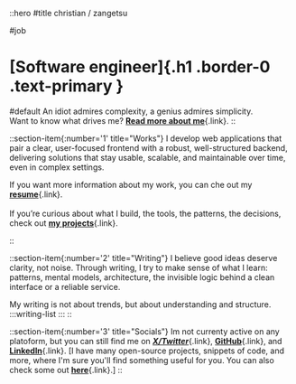 ::hero
#title
christian / zangetsu

#job

# [Software engineer]{.h1 .border-0 .text-primary }

#default
An idiot admires complexity, a genius admires simplicity.<br>
Want to know what drives me? [**Read more about me**](/about){.link}.
::

::section-item{:number='1' title="Works"}
I develop web applications that pair a clear, user-focused frontend with a robust, well-structured backend,
delivering solutions that stay usable, scalable, and maintainable over time, even in complex settings.

If you want more information about my work, you can che out my [**resume**](/cv){.link}.
<br>
<br>
If you’re curious about what I build, the tools, the patterns, the decisions, check out [**my projects**](/works){.link}.

::

::section-item{:number='2' title="Writing"}
I believe good ideas deserve clarity, not noise.
Through writing, I try to make sense of what I learn: patterns, mental models, architecture, the invisible logic behind a clean interface or a reliable service.

My writing is not about trends, but about understanding and structure.
:::writing-list
:::
::

::section-item{:number='3' title="Socials"}
Im not currenty active on any platoform, but you can still find me on [**_X/Twitter_**](https://x.com/_zangetsu02){.link},
[**GitHub**](https://github.com/zangetsu02){.link}, and [**LinkedIn**](https://www.linkedin.com/in/christian-palladini/){.link}.
[I have many open-source projects, snippets of code, and more, where I'm sure you'll find something useful for you. You can also check some out [**here**](/playground){.link}.]
::
